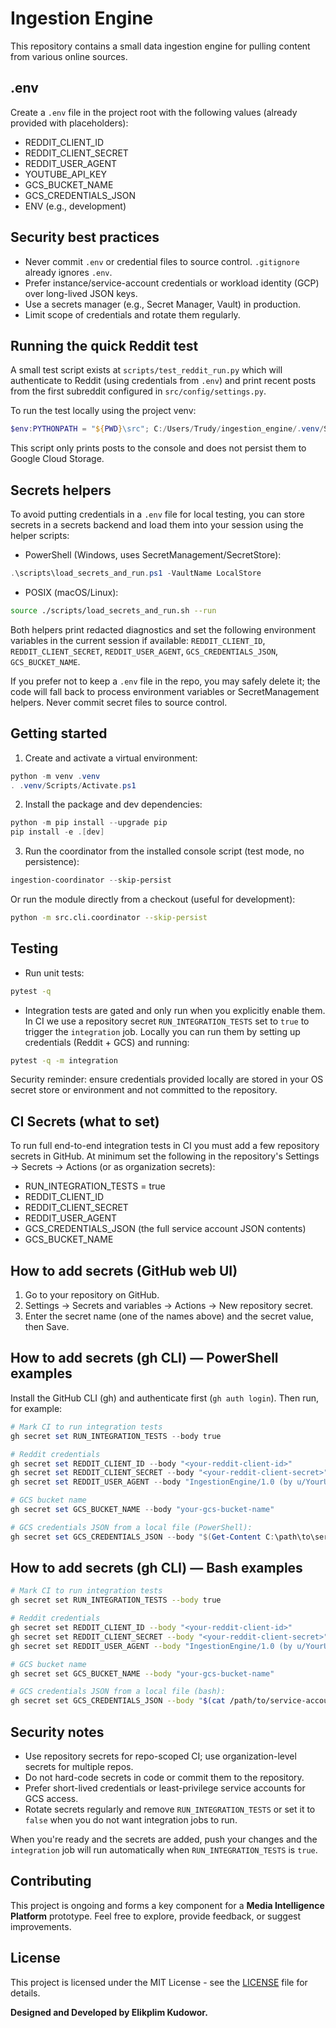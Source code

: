 # Ingestion Engine

This repository contains a small data ingestion engine for pulling content from various online sources.

.env
----
Create a `.env` file in the project root with the following values (already provided with placeholders):

- REDDIT_CLIENT_ID
- REDDIT_CLIENT_SECRET
- REDDIT_USER_AGENT
- YOUTUBE_API_KEY
- GCS_BUCKET_NAME
- GCS_CREDENTIALS_JSON
- ENV (e.g., development)

Security best practices
-----------------------
- Never commit `.env` or credential files to source control. `.gitignore` already ignores `.env`.
- Prefer instance/service-account credentials or workload identity (GCP) over long-lived JSON keys.
- Use a secrets manager (e.g., Secret Manager, Vault) in production.
- Limit scope of credentials and rotate them regularly.

Running the quick Reddit test
---------------------------
A small test script exists at `scripts/test_reddit_run.py` which will authenticate to Reddit (using credentials from `.env`) and print recent posts from the first subreddit configured in `src/config/settings.py`.

To run the test locally using the project venv:

```powershell
$env:PYTHONPATH = "${PWD}\src"; C:/Users/Trudy/ingestion_engine/.venv/Scripts/python.exe scripts/test_reddit_run.py
```

This script only prints posts to the console and does not persist them to Google Cloud Storage.

Secrets helpers
---------------
To avoid putting credentials in a `.env` file for local testing, you can store secrets in a secrets backend and load them into your session using the helper scripts:

- PowerShell (Windows, uses SecretManagement/SecretStore):

```powershell
.\scripts\load_secrets_and_run.ps1 -VaultName LocalStore
```

- POSIX (macOS/Linux):

```bash
source ./scripts/load_secrets_and_run.sh --run
```

Both helpers print redacted diagnostics and set the following environment variables in the current session if available: `REDDIT_CLIENT_ID`, `REDDIT_CLIENT_SECRET`, `REDDIT_USER_AGENT`, `GCS_CREDENTIALS_JSON`, `GCS_BUCKET_NAME`.

If you prefer not to keep a `.env` file in the repo, you may safely delete it; the code will fall back to process environment variables or SecretManagement helpers. Never commit secret files to source control.

Getting started
---------------
1. Create and activate a virtual environment:

```powershell
python -m venv .venv
. .venv/Scripts/Activate.ps1
```

2. Install the package and dev dependencies:

```powershell
python -m pip install --upgrade pip
pip install -e .[dev]
```

3. Run the coordinator from the installed console script (test mode, no persistence):

```powershell
ingestion-coordinator --skip-persist
```

Or run the module directly from a checkout (useful for development):

```bash
python -m src.cli.coordinator --skip-persist
```

Testing
-------
- Run unit tests:

```bash
pytest -q
```

- Integration tests are gated and only run when you explicitly enable them.
	In CI we use a repository secret `RUN_INTEGRATION_TESTS` set to `true` to
	trigger the `integration` job. Locally you can run them by setting up
	credentials (Reddit + GCS) and running:

```bash
pytest -q -m integration
```

Security reminder: ensure credentials provided locally are stored in your OS
secret store or environment and not committed to the repository.

CI Secrets (what to set)
-----------------------
To run full end-to-end integration tests in CI you must add a few repository secrets in GitHub. At minimum set the following in the repository's Settings → Secrets → Actions (or as organization secrets):

- RUN_INTEGRATION_TESTS = true
- REDDIT_CLIENT_ID
- REDDIT_CLIENT_SECRET
- REDDIT_USER_AGENT
- GCS_CREDENTIALS_JSON (the full service account JSON contents)
- GCS_BUCKET_NAME

How to add secrets (GitHub web UI)
---------------------------------
1. Go to your repository on GitHub.
2. Settings → Secrets and variables → Actions → New repository secret.
3. Enter the secret name (one of the names above) and the secret value, then Save.

How to add secrets (gh CLI) — PowerShell examples
------------------------------------------------
Install the GitHub CLI (gh) and authenticate first (`gh auth login`). Then run, for example:

```powershell
# Mark CI to run integration tests
gh secret set RUN_INTEGRATION_TESTS --body true

# Reddit credentials
gh secret set REDDIT_CLIENT_ID --body "<your-reddit-client-id>"
gh secret set REDDIT_CLIENT_SECRET --body "<your-reddit-client-secret>"
gh secret set REDDIT_USER_AGENT --body "IngestionEngine/1.0 (by u/YourUsername)"

# GCS bucket name
gh secret set GCS_BUCKET_NAME --body "your-gcs-bucket-name"

# GCS credentials JSON from a local file (PowerShell):
gh secret set GCS_CREDENTIALS_JSON --body "$(Get-Content C:\path\to\service-account.json -Raw)"
```

How to add secrets (gh CLI) — Bash examples
-------------------------------------------
```bash
# Mark CI to run integration tests
gh secret set RUN_INTEGRATION_TESTS --body true

# Reddit credentials
gh secret set REDDIT_CLIENT_ID --body "<your-reddit-client-id>"
gh secret set REDDIT_CLIENT_SECRET --body "<your-reddit-client-secret>"
gh secret set REDDIT_USER_AGENT --body "IngestionEngine/1.0 (by u/YourUsername)"

# GCS bucket name
gh secret set GCS_BUCKET_NAME --body "your-gcs-bucket-name"

# GCS credentials JSON from a local file (bash):
gh secret set GCS_CREDENTIALS_JSON --body "$(cat /path/to/service-account.json)"
```

Security notes
--------------
- Use repository secrets for repo-scoped CI; use organization-level secrets for multiple repos.
- Do not hard-code secrets in code or commit them to the repository.
- Prefer short-lived credentials or least-privilege service accounts for GCS access.
- Rotate secrets regularly and remove `RUN_INTEGRATION_TESTS` or set it to `false` when you do not want integration jobs to run.

When you're ready and the secrets are added, push your changes and the `integration` job will run automatically when `RUN_INTEGRATION_TESTS` is `true`.

## Contributing

This project is ongoing and forms a key component for a **Media Intelligence Platform** prototype. Feel free to explore, provide feedback, or suggest improvements.

## License

This project is licensed under the MIT License - see the [LICENSE](LICENSE) file for details.

**Designed and Developed by Elikplim Kudowor.**

